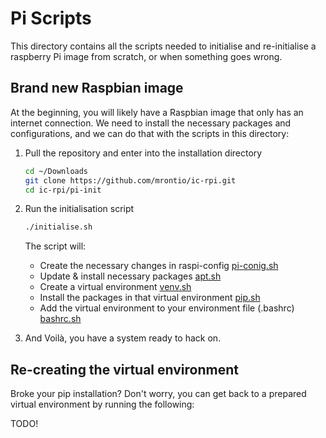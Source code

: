# Pi Scripts
This directory contains all the scripts needed to initialise and re-initialise a raspberry Pi image from scratch, or when something goes wrong.

## Brand new Raspbian image
At the beginning, you will likely have a Raspbian image that only has an internet connection.
We need to install the necessary packages and configurations, and we can do that with the scripts in this directory:

1. Pull the repository and enter into the installation directory
   ```bash
   cd ~/Downloads
   git clone https://github.com/mrontio/ic-rpi.git
   cd ic-rpi/pi-init
   ```

2. Run the initialisation script
   ```bash
   ./initialise.sh
   ```
   The script will:
   - Create the necessary changes in raspi-config [pi-conig.sh](./pi-config.sh)
   - Update & install necessary packages [apt.sh](./apt.sh)
   - Create a virtual environment [venv.sh](./venv.sh)
   - Install the packages in that virtual environment [pip.sh](./pip.sh)
   - Add the virtual environment to your environment file (.bashrc) [bashrc.sh](./bashrc.sh)

3. And Voilà, you have a system ready to hack on.

## Re-creating the virtual environment
Broke your pip installation? Don't worry, you can get back to a prepared virtual environment by running the following:

TODO!
